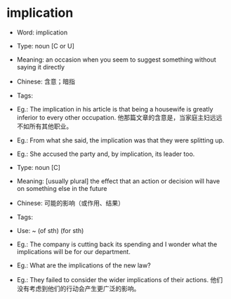 # implication

- Word: implication

- Type: noun [C or U]
- Meaning: an occasion when you seem to suggest something without saying it directly
- Chinese: 含意；暗指
- Tags: 
- Eg.: The implication in his article is that being a housewife is greatly inferior to every other occupation. 他那篇文章的含意是，当家庭主妇远远不如所有其他职业。
- Eg.: From what she said, the implication was that they were splitting up.
- Eg.: She accused the party and, by implication, its leader too.

- Type: noun [C]
- Meaning: [usually plural] the effect that an action or decision will have on something else in the future
- Chinese: 可能的影响（或作用、结果）
- Tags: 
- Use: ~ (of sth) (for sth)
- Eg.: The company is cutting back its spending and I wonder what the implications will be for our department.
- Eg.: What are the implications of the new law?
- Eg.: They failed to consider the wider implications of their actions. 他们没有考虑到他们的行动会产生更广泛的影响。

